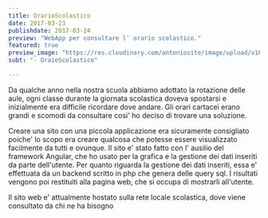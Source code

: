 ```yaml
---
title: OrarioScolastico
date: 2017-03-23
publishdate: 2017-03-24
preview: "WebApp per consultare l' orario scolastico."
featured: true
preview_image: "https://res.cloudinary.com/antoniosite/image/upload/v1600012451/immagini_per_carosello/Orarioscolastico.png"
subt: "- OraioScolastico"

---
```


Da qualche anno nella nostra scuola abbiamo adottato la rotazione delle aule, ogni classe durante la giornata scolastica doveva spostarsi e inizialmente era difficile ricordare dove andare. Gli orari cartacei erano grandi e scomodi da consultare cosi' ho deciso di trovare una soluzione.

Creare una sito con una piccola applicazione era sicuramente consigliato poiche' lo scopo era creare qualcosa che potesse essere visualizzato facilmente da tutti e ovunque. Il sito e' stato fatto con l' ausilio del framework Angular, che ho usato per la grafica e la gestione dei dati inseriti da parte dell'utente. Per quanto riguarda la gestione dei dati inseriti, essa e' effettuata da un backend scritto in php che genera delle query sql. I risultati vengono poi restituiti alla pagina web, che si occupa di mostrarli all'utente.

Il sito web e' attualmente hostato sulla rete locale scolastica, dove viene consultato da chi ne ha bisogno

> 
